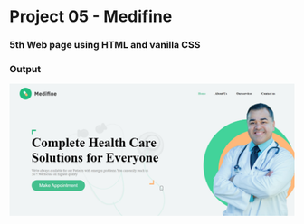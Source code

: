 # Project 05 - Medifine

### 5th Web page using HTML and vanilla CSS

### Output

![Project 5](./output.jpg)
